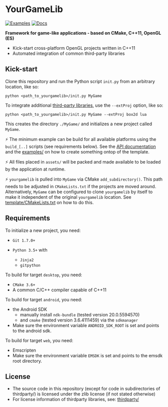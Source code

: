 # YourGameLib

[![Examples](https://github.com/duddel/yourgamelib/workflows/examples/badge.svg)](https://github.com/duddel/yourgamelib/actions?query=workflow%3Aexamples)
[![Docs](https://github.com/duddel/yourgamelib/workflows/docs/badge.svg)](https://github.com/duddel/yourgamelib/actions?query=workflow%3Adocs)

**Framework for game-like applications - based on CMake, C++11, OpenGL (ES)**

-   Kick-start cross-platform OpenGL projects written in C++11
-   Automated integration of common third-party libraries

## Kick-start

Clone this repository and run the Python script `init.py` from an arbitrary location, like so:

    python <path_to_yourgamelib>/init.py MyGame

To integrate additional [third-party libraries](thirdparty/README.md), use the `--extProj` option, like so:

    python <path_to_yourgamelib>/init.py MyGame --extProj box2d lua

This creates the directory `./MyGame/` and initializes a new project called `MyGame`.

:zap: The minimum example can be build for all available platforms using the `build_[..]` scripts (see requirements below). See the [API documentation](https://duddel.github.io/yourgamelib/) and the [examples/](examples/) on how to create something ontop of the template.

:zap: All files placed in `assets/` will be packed and made available to be loaded by the application at runtime.

:zap: `yourgamelib` is pulled into `MyGame` via CMake `add_subdirectory()`. This path needs to be adjusted in `CMakeLists.txt` if the projects are moved around. Alternatively, `MyGame` can be configured to clone `yourgamelib` by itself to make it independent of the original `yourgamelib` location. See [template/CMakeLists.txt](template/CMakeLists.txt) on how to do this.

## Requirements

To initialize a new project, you need:

-   `Git 1.7.0+`

-   `Python 3.5+` with
    -   `Jinja2`
    -   `gitpython`

To build for target `desktop`, you need:

-   `CMake 3.6+`
-   A common C/C++ compiler capable of C++11

To build for target `android`, you need:

-   the Android SDK
    -   manually install `ndk-bundle` (tested version 20.0.5594570)
    -   and `cmake` (tested version 3.6.4111459) via the `sdkmanager`
-   Make sure the environment variable `ANDROID_SDK_ROOT` is set and points to the android sdk.

To build for target `web`, you need:

-   Emscripten
-   Make sure the environment variable `EMSDK` is set and points to the emsdk root directory.

## License

-   The source code in this repository (except for code in subdirectories of thirdparty/) is licensed under the zlib license (if not stated otherwise)
-   For license information of thirdparty libraries, see: [thirdparty/](thirdparty/)
